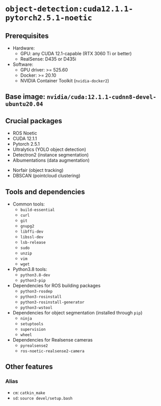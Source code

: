 # `object-detection:cuda12.1.1-pytorch2.5.1-noetic`

## Prerequisites
+ Hardware:
  - GPU: any CUDA 12.1-capable (RTX 3060 Ti or better)
  - RealSense: D435 or D435i
+ Software:
  - GPU driver: >= 525.60
  - Docker: >= 20.10
  - NVIDIA Container Toolkit (`nvidia-docker2`)

## Base image: `nvidia/cuda:12.1.1-cudnn8-devel-ubuntu20.04`

## Crucial packages
* ROS Noetic
* CUDA 12.1.1
* Pytorch 2.5.1
* Ultralytics (YOLO object detection)
* Detectron2 (instance segmentation)
* Albumentations (data augmentation)
+ Norfair (object tracking)
+ DBSCAN (pointcloud clustering)

## Tools and dependencies
* Common tools:
  - `build-essential`
  - `curl`
  - `git`
  - `gnupg2`
  - `libffi-dev`
  - `libssl-dev`
  - `lsb-release`
  - `sudo`
  - `unzip`
  - `vim`
  - `wget`
* Python3.8 tools:
  - `python3.8-dev`
  - `python3-pip`
* Dependencies for ROS building packages
  - `python3-rosdep`
  - `python3-rosinstall`
  - `python3-rosinstall-generator`
  - `python3-wstool`
* Dependencies for object segmentation (installed through `pip`)
  - `ninja`
  - `setuptools`
  - `supervision`
  - `wheel`
* Dependencies for Realsense cameras
  - `pyrealsense2`
  - `ros-noetic-realsense2-camera`

## Other features

### Alias
* `cm`: `catkin_make`
* `sd`: `source devel/setup.bash`
